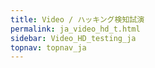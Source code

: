 ```yaml
---
title: Video / ハッキング検知試演
permalink: ja_video_hd_t.html
sidebar: Video_HD_testing_ja
topnav: topnav_ja
---
```


